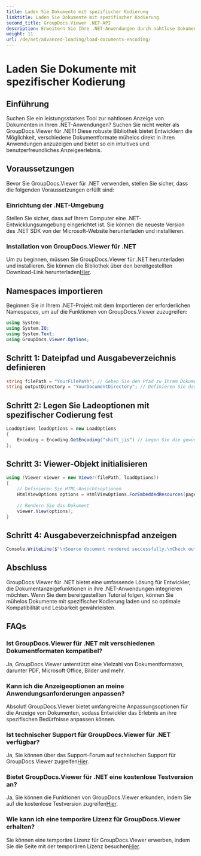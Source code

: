 ```yaml
---
title: Laden Sie Dokumente mit spezifischer Kodierung
linktitle: Laden Sie Dokumente mit spezifischer Kodierung
second_title: GroupDocs.Viewer .NET-API
description: Erweitern Sie Ihre .NET-Anwendungen durch nahtlose Dokumentenanzeige mit GroupDocs.Viewer für .NET. Laden Sie mühelos Dokumente mit spezifischer Kodierung und passen Sie das Anzeigeerlebnis an.
weight: 11
url: /de/net/advanced-loading/load-documents-encoding/
---
```


# Laden Sie Dokumente mit spezifischer Kodierung

## Einführung
Suchen Sie ein leistungsstarkes Tool zur nahtlosen Anzeige von Dokumenten in Ihren .NET-Anwendungen? Suchen Sie nicht weiter als GroupDocs.Viewer für .NET! Diese robuste Bibliothek bietet Entwicklern die Möglichkeit, verschiedene Dokumentformate mühelos direkt in ihren Anwendungen anzuzeigen und bietet so ein intuitives und benutzerfreundliches Anzeigeerlebnis.
## Voraussetzungen
Bevor Sie GroupDocs.Viewer für .NET verwenden, stellen Sie sicher, dass die folgenden Voraussetzungen erfüllt sind:
### Einrichtung der .NET-Umgebung
Stellen Sie sicher, dass auf Ihrem Computer eine .NET-Entwicklungsumgebung eingerichtet ist. Sie können die neueste Version des .NET SDK von der Microsoft-Website herunterladen und installieren.
### Installation von GroupDocs.Viewer für .NET
 Um zu beginnen, müssen Sie GroupDocs.Viewer für .NET herunterladen und installieren. Sie können die Bibliothek über den bereitgestellten Download-Link herunterladen[Hier](https://releases.groupdocs.com/viewer/net/).

## Namespaces importieren
Beginnen Sie in Ihrem .NET-Projekt mit dem Importieren der erforderlichen Namespaces, um auf die Funktionen von GroupDocs.Viewer zuzugreifen:
```csharp
using System;
using System.IO;
using System.Text;
using GroupDocs.Viewer.Options;
```

## Schritt 1: Dateipfad und Ausgabeverzeichnis definieren
```csharp
string filePath = "YourFilePath"; // Geben Sie den Pfad zu Ihrem Dokument an
string outputDirectory = "YourDocumentDirectory"; // Definieren Sie das Ausgabeverzeichnis für gerenderte Seiten
```
## Schritt 2: Legen Sie Ladeoptionen mit spezifischer Codierung fest
```csharp
LoadOptions loadOptions = new LoadOptions
{
    Encoding = Encoding.GetEncoding("shift_jis") // Legen Sie die gewünschte Kodierung fest (z. B. „shift_jis“).
};
```
## Schritt 3: Viewer-Objekt initialisieren
```csharp
using (Viewer viewer = new Viewer(filePath, loadOptions))
{
    // Definieren Sie HTML-Ansichtsoptionen
    HtmlViewOptions options = HtmlViewOptions.ForEmbeddedResources(pageFilePathFormat);
    
    // Rendern Sie das Dokument
    viewer.View(options);
}
```
## Schritt 4: Ausgabeverzeichnispfad anzeigen
```csharp
Console.WriteLine($"\nSource document rendered successfully.\nCheck output in {outputDirectory}.");
```

## Abschluss
GroupDocs.Viewer für .NET bietet eine umfassende Lösung für Entwickler, die Dokumentanzeigefunktionen in ihre .NET-Anwendungen integrieren möchten. Wenn Sie dem bereitgestellten Tutorial folgen, können Sie mühelos Dokumente mit spezifischer Kodierung laden und so optimale Kompatibilität und Lesbarkeit gewährleisten.
## FAQs
### Ist GroupDocs.Viewer für .NET mit verschiedenen Dokumentformaten kompatibel?
Ja, GroupDocs.Viewer unterstützt eine Vielzahl von Dokumentformaten, darunter PDF, Microsoft Office, Bilder und mehr.
### Kann ich die Anzeigeoptionen an meine Anwendungsanforderungen anpassen?
Absolut! GroupDocs.Viewer bietet umfangreiche Anpassungsoptionen für die Anzeige von Dokumenten, sodass Entwickler das Erlebnis an ihre spezifischen Bedürfnisse anpassen können.
### Ist technischer Support für GroupDocs.Viewer für .NET verfügbar?
 Ja, Sie können über das Support-Forum auf technischen Support für GroupDocs.Viewer zugreifen[Hier](https://forum.groupdocs.com/c/viewer/9).
### Bietet GroupDocs.Viewer für .NET eine kostenlose Testversion an?
Ja, Sie können die Funktionen von GroupDocs.Viewer erkunden, indem Sie auf die kostenlose Testversion zugreifen[Hier](https://releases.groupdocs.com/).
### Wie kann ich eine temporäre Lizenz für GroupDocs.Viewer erhalten?
 Sie können eine temporäre Lizenz für GroupDocs.Viewer erwerben, indem Sie die Seite mit der temporären Lizenz besuchen[Hier](https://purchase.groupdocs.com/temporary-license/).